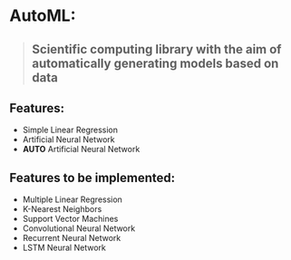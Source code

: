 # AutoML:
> ## Scientific computing library with the aim of automatically generating models based on data

## Features:
  * Simple Linear Regression
  * Artificial Neural Network
  * **AUTO** Artificial Neural Network

## Features to be implemented:
  * Multiple Linear Regression
  * K-Nearest Neighbors
  * Support Vector Machines
  * Convolutional Neural Network
  * Recurrent Neural Network
  * LSTM Neural Network
  
